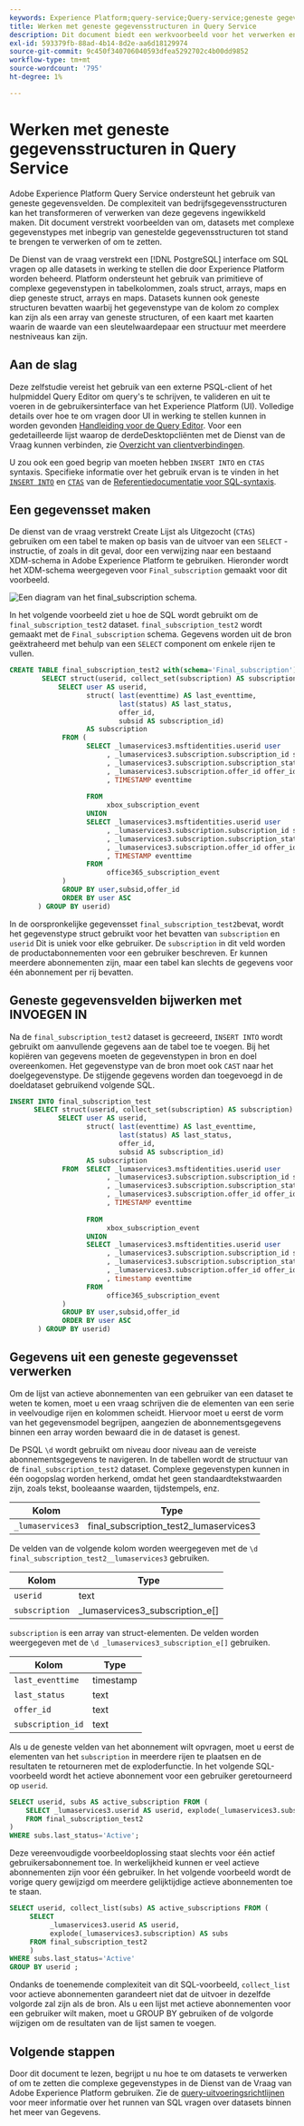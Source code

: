 ```yaml
---
keywords: Experience Platform;query-service;Query-service;geneste gegevensstructuren;geneste gegevens;
title: Werken met geneste gegevensstructuren in Query Service
description: Dit document biedt een werkvoorbeeld voor het verwerken en transformeren van geneste gegevensvelden met CTAS- en INSERT INTO-instructies.
exl-id: 593379fb-88ad-4b14-8d2e-aa6d18129974
source-git-commit: 9c450f340706040593dfea5292702c4b00dd9852
workflow-type: tm+mt
source-wordcount: '795'
ht-degree: 1%

---
```


# Werken met geneste gegevensstructuren in Query Service

Adobe Experience Platform Query Service ondersteunt het gebruik van geneste gegevensvelden. De complexiteit van bedrijfsgegevensstructuren kan het transformeren of verwerken van deze gegevens ingewikkeld maken. Dit document verstrekt voorbeelden van om, datasets met complexe gegevenstypes met inbegrip van genestelde gegevensstructuren tot stand te brengen te verwerken of om te zetten.

De Dienst van de vraag verstrekt een [!DNL PostgreSQL] interface om SQL vragen op alle datasets in werking te stellen die door Experience Platform worden beheerd. Platform ondersteunt het gebruik van primitieve of complexe gegevenstypen in tabelkolommen, zoals struct, arrays, maps en diep geneste struct, arrays en maps. Datasets kunnen ook geneste structuren bevatten waarbij het gegevenstype van de kolom zo complex kan zijn als een array van geneste structuren, of een kaart met kaarten waarin de waarde van een sleutelwaardepaar een structuur met meerdere nestniveaus kan zijn.

## Aan de slag

Deze zelfstudie vereist het gebruik van een externe PSQL-client of het hulpmiddel Query Editor om query&#39;s te schrijven, te valideren en uit te voeren in de gebruikersinterface van het Experience Platform (UI). Volledige details over hoe te om vragen door UI in werking te stellen kunnen in worden gevonden [Handleiding voor de Query Editor](../ui/user-guide.md). Voor een gedetailleerde lijst waarop de derdeDesktopcliënten met de Dienst van de Vraag kunnen verbinden, zie [Overzicht van clientverbindingen](../clients/overview.md).

U zou ook een goed begrip van moeten hebben `INSERT INTO` en `CTAS` syntaxis. Specifieke informatie over het gebruik ervan is te vinden in het [`INSERT INTO`](../sql/syntax.md#insert-into) en [`CTAS`](../sql/syntax.md#create-table-as-select) van de [Referentiedocumentatie voor SQL-syntaxis](../sql/syntax.md).

## Een gegevensset maken

De dienst van de vraag verstrekt Create Lijst als Uitgezocht (`CTAS`) gebruiken om een tabel te maken op basis van de uitvoer van een `SELECT` -instructie, of zoals in dit geval, door een verwijzing naar een bestaand XDM-schema in Adobe Experience Platform te gebruiken. Hieronder wordt het XDM-schema weergegeven voor `Final_subscription` gemaakt voor dit voorbeeld.

![Een diagram van het final_subscription schema.](../images/best-practices/final-subscription-schema.png)

In het volgende voorbeeld ziet u hoe de SQL wordt gebruikt om de `final_subscription_test2` dataset. `final_subscription_test2` wordt gemaakt met de `Final_subscription` schema. Gegevens worden uit de bron geëxtraheerd met behulp van een `SELECT` component om enkele rijen te vullen.

```sql
CREATE TABLE final_subscription_test2 with(schema='Final_subscription') AS (
        SELECT struct(userid, collect_set(subscription) AS subscription) AS _lumaservices3 FROM(
            SELECT user AS userid,
                   struct( last(eventtime) AS last_eventtime,
                           last(status) AS last_status,
                           offer_id, 
                           subsid AS subscription_id)
                   AS subscription
             FROM (
                   SELECT _lumaservices3.msftidentities.userid user
                        , _lumaservices3.subscription.subscription_id subsid
                        , _lumaservices3.subscription.subscription_status status
                        , _lumaservices3.subscription.offer_id offer_id
                        , TIMESTAMP eventtime
 
                   FROM
                        xbox_subscription_event
                   UNION   
                   SELECT _lumaservices3.msftidentities.userid user
                        , _lumaservices3.subscription.subscription_id subsid
                        , _lumaservices3.subscription.subscription_status status
                        , _lumaservices3.subscription.offer_id offer_id
                        , TIMESTAMP eventtime
                   FROM
                        office365_subscription_event
             ) 
             GROUP BY user,subsid,offer_id
             ORDER BY user ASC
       ) GROUP BY userid)
```

In de oorspronkelijke gegevensset `final_subscription_test2`bevat, wordt het gegevenstype struct gebruikt voor het bevatten van `subscription` en `userid` Dit is uniek voor elke gebruiker. De `subscription` in dit veld worden de productabonnementen voor een gebruiker beschreven. Er kunnen meerdere abonnementen zijn, maar een tabel kan slechts de gegevens voor één abonnement per rij bevatten.

## Geneste gegevensvelden bijwerken met INVOEGEN IN

Na de `final_subscription_test2` dataset is gecreeerd, `INSERT INTO` wordt gebruikt om aanvullende gegevens aan de tabel toe te voegen. Bij het kopiëren van gegevens moeten de gegevenstypen in bron en doel overeenkomen. Het gegevenstype van de bron moet ook `CAST` naar het doelgegevenstype. De stijgende gegevens worden dan toegevoegd in de doeldataset gebruikend volgende SQL.

```sql
INSERT INTO final_subscription_test
      SELECT struct(userid, collect_set(subscription) AS subscription) AS _lumaservices3 FROM(
            SELECT user AS userid,
                   struct( last(eventtime) AS last_eventtime,
                           last(status) AS last_status,
                           offer_id, 
                           subsid AS subscription_id)
                   AS subscription
             FROM  SELECT _lumaservices3.msftidentities.userid user
                        , _lumaservices3.subscription.subscription_id subsid
                        , _lumaservices3.subscription.subscription_status status
                        , _lumaservices3.subscription.offer_id offer_id
                        , TIMESTAMP eventtime
 
                   FROM
                        xbox_subscription_event
                   UNION   
                   SELECT _lumaservices3.msftidentities.userid user
                        , _lumaservices3.subscription.subscription_id subsid
                        , _lumaservices3.subscription.subscription_status status
                        , _lumaservices3.subscription.offer_id offer_id
                        , timestamp eventtime
                   FROM
                        office365_subscription_event
             ) 
             GROUP BY user,subsid,offer_id
             ORDER BY user ASC
       ) GROUP BY userid)
```

## Gegevens uit een geneste gegevensset verwerken

Om de lijst van actieve abonnementen van een gebruiker van een dataset te weten te komen, moet u een vraag schrijven die de elementen van een serie in veelvoudige rijen en kolommen scheidt. Hiervoor moet u eerst de vorm van het gegevensmodel begrijpen, aangezien de abonnementsgegevens binnen een array worden bewaard die in de dataset is genest.

De PSQL `\d` wordt gebruikt om niveau door niveau aan de vereiste abonnementsgegevens te navigeren. In de tabellen wordt de structuur van de `final_subscription_test2` dataset. Complexe gegevenstypen kunnen in één oogopslag worden herkend, omdat het geen standaardtekstwaarden zijn, zoals tekst, booleaanse waarden, tijdstempels, enz.

| Kolom | Type |
|--------|-------|
| `_lumaservices3` | final_subscription_test2_lumaservices3 |

De velden van de volgende kolom worden weergegeven met de `\d final_subscription_test2__lumaservices3` gebruiken.

| Kolom | Type |
|---------|-------|
| `userid` | text |
| `subscription` | _lumaservices3_subscription_e[] |

`subscription` is een array van struct-elementen. De velden worden weergegeven met de `\d _lumaservices3_subscription_e[]` gebruiken.

| Kolom | Type |
|---------|-------|
| `last_eventtime` | timestamp |
| `last_status` | text |
| `offer_id` | text |
| `subscription_id` | text |

Als u de geneste velden van het abonnement wilt opvragen, moet u eerst de elementen van het `subscription` in meerdere rijen te plaatsen en de resultaten te retourneren met de exploderfunctie. In het volgende SQL-voorbeeld wordt het actieve abonnement voor een gebruiker geretourneerd op `userid`.

```sql
SELECT userid, subs AS active_subscription FROM (
    SELECT _lumaservices3.userid AS userid, explode(_lumaservices3.subscription) AS subs 
    FROM final_subscription_test2
)
WHERE subs.last_status='Active';
```

Deze vereenvoudigde voorbeeldoplossing staat slechts voor één actief gebruikersabonnement toe. In werkelijkheid kunnen er veel actieve abonnementen zijn voor één gebruiker. In het volgende voorbeeld wordt de vorige query gewijzigd om meerdere gelijktijdige actieve abonnementen toe te staan.

```sql
SELECT userid, collect_list(subs) AS active_subscriptions FROM (
     SELECT
          _lumaservices3.userid AS userid,
          explode(_lumaservices3.subscription) AS subs
     FROM final_subscription_test2
     )
WHERE subs.last_status='Active' 
GROUP BY userid ;
```

Ondanks de toenemende complexiteit van dit SQL-voorbeeld, `collect_list` voor actieve abonnementen garandeert niet dat de uitvoer in dezelfde volgorde zal zijn als de bron. Als u een lijst met actieve abonnementen voor een gebruiker wilt maken, moet u GROUP BY gebruiken of de volgorde wijzigen om de resultaten van de lijst samen te voegen.

## Volgende stappen

Door dit document te lezen, begrijpt u nu hoe te om datasets te verwerken of om te zetten die complexe gegevenstypes in de Dienst van de Vraag van Adobe Experience Platform gebruiken. Zie de [query-uitvoeringsrichtlijnen](./writing-queries.md) voor meer informatie over het runnen van SQL vragen over datasets binnen het meer van Gegevens.
